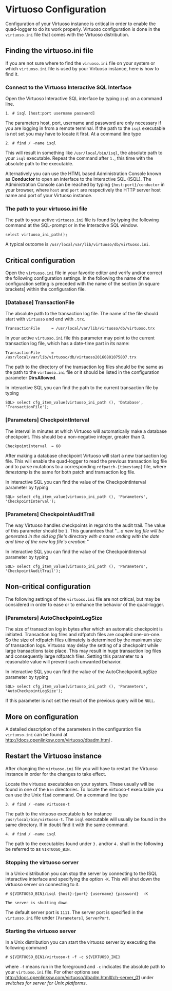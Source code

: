 # Virtuoso Configuration

Configuration of your Virtuoso instance is critical in order to enable the quad-logger to do its work properly.
Virtuoso configuration is done in the ```virtuoso.ini``` file that comes with the Virtuoso distribution.

## Finding the virtuoso.ini file
If you are not sure where to find the ```viruoso.ini``` file on your system or which ```virtuoso.ini``` file is
used by your Virtuoso instance, here is how to find it.

### Connect to the Virtuoso Interactive SQL Interface
Open the Virtuoso Interactive SQL interface by typing ```isql``` on a command line.
```
1. # isql [host:port username password]
```
The parameters host, port, username and password are only necessary if you are logging in from a 
remote terminal. If the path to the ```isql``` executable is not set you may have to locate it first.
At a command line type
```
2. # find / -name isql
```
This will result in something like ```/usr/local/bin/isql```, the absolute path to your ```isql```
executable. Repeat the command after ```1.```, this time with the absolute path to the executable.

Alternatively you can use the HTML based Administration Console known as **Conductor** to open an interface
to the Interactive SQL (ISQL). The Administration Console can be reached by typing ```{host:port}/conductor```
in your browser, where ```host``` and ```port``` are respectively the HTTP server host name 
and port of your Virtuoso instance.

### The path to your virtuoso.ini file
The path to your active ```virtuoso.ini``` file is found by typing the following command at the SQL-prompt or 
in the Interactive SQL window.
```
select virtuoso_ini_path();
```
A typical outcome is ```/usr/local/var/lib/virtuoso/db/virtuoso.ini```.

## Critical configuration
Open the ```virtuoso.ini``` file in your favorite editor and verify and/or correct the following 
configuration settings. In the following the name of the configuration setting is preceded with
the name of the section [in square brackets] within the configuration file.

### [Database] TransactionFile
The absolute path to the transaction log file. The name of the file should start with ```virtuoso``` 
and end with ```.trx```.
```
TransactionFile	    = /usr/local/var/lib/virtuoso/db/virtuoso.trx
```
In your active ```virtuoso.ini``` file this parameter may point to the current transaction log file,
which has a date-time part in its name:
```
TransactionFile     = /usr/local/var/lib/virtuoso/db/virtuoso20160801075807.trx
```
The path to the directory of the transaction log files should be the same as the path to the 
```virtuoso.ini``` file or it should be listed in the configuration parameter **DirsAllowed**.

In interactive SQL you can find the path to the current transaction file by typing
```
SQL> select cfg_item_value(virtuoso_ini_path (), 'Database', 'TransactionFile');
```

### [Parameters] CheckpointInterval
The interval in minutes at which Virtuoso will automatically make a database checkpoint. This should be a
non-negative integer, greater than 0.
```
CheckpointInterval  = 60
```
After making a database checkpoint Virtuoso will start a new transaction log file. This will enable the
quad-logger to read the previous transaction log file and to parse mutations to a corresponding
```rdfpatch-{timestamp}``` file, where *timestamp* is the same for both patch and transaction log file.

In interactive SQL you can find the value of the CheckpointInterval parameter by typing
```
SQL> select cfg_item_value(virtuoso_ini_path (), 'Parameters', 'CheckpointInterval');
```

### [Parameters] CheckpointAuditTrail
The way Virtuoso handles checkpoints in regard to the audit trail. The value of this parameter should be
```1```. This guarantees that "*...a new log file will be generated in the old log file's directory 
with a name ending with the date and time of the new log file's creation.*"

In interactive SQL you can find the value of the CheckpointInterval parameter by typing
```
SQL> select cfg_item_value(virtuoso_ini_path (), 'Parameters', 'CheckpointAuditTrail');
```

## Non-critical configuration
The following settings of the ```virtuoso.ini``` file are not critical, but may be considered in 
order to ease or to enhance the behavior of the quad-logger.

### [Parameters] AutoCheckpointLogSize
The size of transaction log in bytes after which an automatic checkpoint is initiated. Transaction log files 
and rdfpatch files are coupled one-on-one. So the size of rdfpatch files ultimately is determined 
by the maximum size of transaction logs. Virtuoso may delay the setting of a checkpoint while large
transactions take place. This may result in huge transaction log files and consequently large
rdfpatch files. Setting this parameter to a reasonable value will prevent such unwanted behavior.

In interactive SQL you can find the value of the AutoCheckpointLogSize parameter by typing
```
SQL> select cfg_item_value(virtuoso_ini_path (), 'Parameters', 'AutoCheckpointLogSize');
```
If this parameter is not set the result of the previous query will be ```NULL```.

## More on configuration
A detailed description of the parameters in the configuration file ```virtuoso.ini``` can be found
at http://docs.openlinksw.com/virtuoso/dbadm.html .

## Restart the Virtuoso instance
After changing the ```virtuoso.ini``` file you will have to restart the Virtuoso instance in order
for the changes to take effect.

Locate the virtuoso executables on your system. These usually will be found in one of the ```bin```
directories. To locate the virtuoso-t executable you can use the Unix ```find``` command. On a
command line type
```
3. # find / -name virtuoso-t
```
The path to the virtuoso executable is for instance ```/usr/local/bin/virtuoso-t```. The ```isql``` 
executable will usually be found in the same directory. If in doubt find it with the same command.
```
4. # find / -name isql
```
The path to the executables found under ```3.``` and/or ```4.``` shall in the following be
referred to as ```VIRTUOSO_BIN```.

### Stopping the virtuoso server
In a Unix-distribution you can stop the server by connecting to the ISQL interactive interface and 
specifying the option ```-K```. This will shut down the virtuoso server on connecting to it.
```
# ${VIRTUOSO_BIN}/isql {host}:{port} {username} {password}  -K

The server is shutting down
```
The default server port is ```1111```. The server port is specified in the ```virtuoso.ini``` file
under ```[Parameters]```, ```ServerPort```.

### Starting the virtuoso server
In a Unix distribution you can start the virtuoso server by executing the following command
```
# ${VIRTUOSO_BIN}/virtuoso-t -f -c ${VIRTUOSO_INI}
```
where ```-f``` means run in the foreground and ```-c``` indicates the absolute path to your
```virtuoso.ini``` file. For other options see 
http://docs.openlinksw.com/virtuoso/dbadm.html#ch-server_01 under *switches for server for Unix platforms*.






